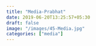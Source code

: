 ```yaml
---
title: "Media-Prabhat"
date: 2019-06-20T13:25:57+05:30
draft: false
image: "/images/45-Media.jpg"
categories: ["media"]
---
```


